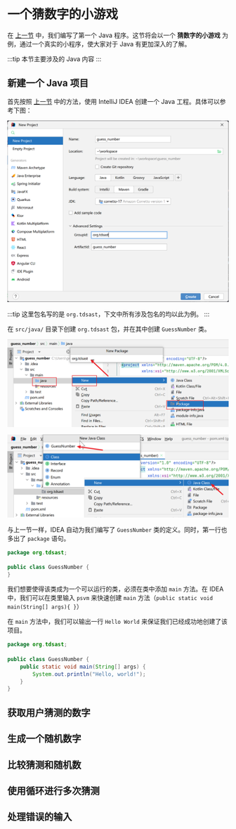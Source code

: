 # 一个猜数字的小游戏

在 [上一节](./intro-the-first-program.md) 中，我们编写了第一个 Java 程序。这节将会以一个
**猜数字的小游戏** 为例，通过一个真实的小程序，使大家对于 Java 有更加深入的了解。

:::tip
本节主要涉及的 Java 内容
:::

## 新建一个 Java 项目

首先按照 [上一节](./intro-introduction-of-java.md) 中的方法，使用 IntelliJ IDEA 创建一个
Java 工程。具体可以参考下图：

![idea-create-project.png](./img/intro-guess-number/idea-create-project.png)

:::tip
这里包名写的是 `org.tdsast`，下文中所有涉及包名的均以此为例。
:::

在 `src/java/` 目录下创建 `org.tdsast` 包，并在其中创建 `GuessNumber` 类。

![package.png](./img/intro-guess-number/package.png)

![class.png](./img/intro-guess-number/class.png)

与上一节一样，IDEA 自动为我们编写了 `GuessNumber` 类的定义。同时，第一行也多出了 `package` 语句。

```java
package org.tdsast;

public class GuessNumber {
}
```

我们想要使得该类成为一个可以运行的类，必须在类中添加 `main` 方法。在 IDEA 中，我们可以在类里输入
`psvm` 来快速创建 `main` 方法（`public static void main(String[] args){ }`）

在 `main` 方法中，我们可以输出一行 `Hello World` 来保证我们已经成功地创建了该项目。

```java
package org.tdsast;

public class GuessNumber {
    public static void main(String[] args) {
        System.out.println("Hello, world!");
    }
}
```

## 获取用户猜测的数字

## 生成一个随机数字

## 比较猜测和随机数

## 使用循环进行多次猜测

## 处理错误的输入
